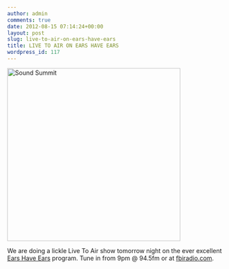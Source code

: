 ```yaml
---
author: admin
comments: true
date: 2012-08-15 07:14:24+00:00
layout: post
slug: live-to-air-on-ears-have-ears
title: LIVE TO AIR ON EARS HAVE EARS
wordpress_id: 117
---
```



<img src="http://www.fbiradio.com/wp-content/uploads/3dced0da-2e94-4522-8871-031cb5c12433-600x212.jpg" alt="Sound Summit" style="width: 400px;"/>

We are doing a lickle Live To Air show tomorrow night on the ever excellent [Ears Have Ears](http://www.fbiradio.com/program/ears-have-ears/) program. Tune in from 9pm @ 94.5fm or at [fbiradio.com](http://fbiradio.com).











